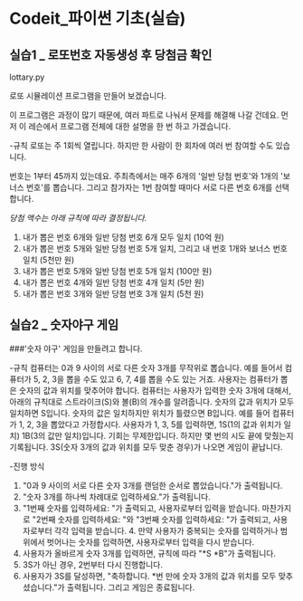 # Codeit_파이썬 기초(실습) 
## 실습1 _ 로또번호 자동생성 후 당첨금 확인 

lottary.py

로또 시뮬레이션 프로그램을 만들어 보겠습니다.

이 프로그램은 과정이 많기 때문에, 여러 파트로 나눠서 문제를 해결해 나갈 건데요. 먼저 이 레슨에서 프로그램 전체에 대한 설명을 한 번 하고 가겠습니다.

-규칙
로또는 주 1회씩 열립니다. 하지만 한 사람이 한 회차에 여러 번 참여할 수도 있습니다.

번호는 1부터 45까지 있는데요. 주최측에서는 매주 6개의 '일반 당첨 번호'와 1개의 '보너스 번호'를 뽑습니다. 그리고 참가자는 1번 참여할 때마다 서로 다른 번호 6개를 선택합니다.


*당첨 액수는 아래 규칙에 따라 결정됩니다.*
1. 내가 뽑은 번호 6개와 일반 당첨 번호 6개 모두 일치 (10억 원)
2. 내가 뽑은 번호 5개와 일반 당첨 번호 5개 일치, 그리고 내 번호 1개와 보너스 번호 일치 (5천만 원)
3. 내가 뽑은 번호 5개와 일반 당첨 번호 5개 일치 (100만 원)
4. 내가 뽑은 번호 4개와 일반 당첨 번호 4개 일치 (5만 원)
5. 내가 뽑은 번호 3개와 일반 당첨 번호 3개 일치 (5천 원)

## 실습2 _ 숫자야구 게임

###'숫자 야구' 게임을 만들려고 합니다.

-규칙
컴퓨터는 0과 9 사이의 서로 다른 숫자 3개를 무작위로 뽑습니다. 예를 들어서 컴퓨터가 5, 2, 3을 뽑을 수도 있고 6, 7, 4를 뽑을 수도 있는 거죠.
사용자는 컴퓨터가 뽑은 숫자의 값과 위치를 맞추어야 합니다.
컴퓨터는 사용자가 입력한 숫자 3개에 대해서, 아래의 규칙대로 스트라이크(S)와 볼(B)의 개수를 알려줍니다.
숫자의 값과 위치가 모두 일치하면 S입니다.
숫자의 값은 일치하지만 위치가 틀렸으면 B입니다.
예를 들어 컴퓨터가 1, 2, 3을 뽑았다고 가정합시다. 사용자가 1, 3, 5를 입력하면, 1S(1의 값과 위치가 일치) 1B(3의 값만 일치)입니다.
기회는 무제한입니다. 하지만 몇 번의 시도 끝에 맞췄는지 기록됩니다.
3S(숫자 3개의 값과 위치를 모두 맞춘 경우)가 나오면 게임이 끝납니다.

-진행 방식
1. "0과 9 사이의 서로 다른 숫자 3개를 랜덤한 순서로 뽑았습니다."가 출력됩니다.
2. "숫자 3개를 하나씩 차례대로 입력하세요."가 출력됩니다.
3. "1번째 숫자를 입력하세요: "가 출력되고, 사용자로부터 입력을 받습니다. 마찬가지로 "2번째 숫자를 입력하세요: "와 "3번째 숫자를 입력하세요: "가 출력되고, 사용자로부터 각각 입력을 받습니다. 4. 만약 사용자가 중복되는 숫자를 입력하거나 범위에서 벗어나는 숫자를 입력하면, 사용자로부터 입력을 다시 받습니다.
5. 사용자가 올바르게 숫자 3개를 입력하면, 규칙에 따라 "*S *B"가 출력됩니다.
6. 3S가 아닌 경우, 2번부터 다시 진행합니다.
7. 사용자가 3S를 달성하면, "축하합니다. *번 만에 숫자 3개의 값과 위치를 모두 맞추셨습니다."가 출력됩니다. 그리고 게임은 종료됩니다.
